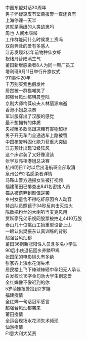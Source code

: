 中国东盟对话30周年  
男子怀疑凉皮有罂粟报警一查还真有  
上海停课一天半  
这就是满级的人类幼崽吗  
周也 人间水啵啵  
工作群能问什么时候发工资吗  
双向奔赴的爱有多感人  
江苏发现2亿年前物种仙女虾  
祝绪丹替陆漓生气  
莆田新增感染者8人为同一鞋厂员工  
塔利班9月11日举行升旗仪式  
911事件20年  
千万别买紫色假发片  
居然被一群猫嘲笑了  
超强台风灿都明晨登陆  
京剧大师梅葆玖夫人林丽源病逝  
香港小姐总决赛  
军训服穿出了汉服的感觉  
最不想拥有的体质  
央视曝多款高跟凉鞋有害物超标  
男子开无车门全通透车上路被罚  
中国核废料固化能力获重大突破  
江苏预计出现12级阵风  
这个床帘装了又好像没装  
张学友亮相港姐总决赛  
杭州明日11时以后出港航班全部取消  
泉州公布2名感染者详情  
马鞍山警方通报女生被打视频  
福建莆田已排查出841名密接人员  
猫从被遗弃到颜值逆袭  
乡村女童舍不得吃虾原因令人动容  
特战队员照镜子34秒反向击灭烛火  
陈数把粉丝的大喇叭当麦克风用  
贾跃亭兄弟乐视网股票被拍走4410万股  
泰山几十位挑山工抬重型设备上山  
一眼认出樊振东认真训练的背影  
超强台风灿都  
莆田36例新冠阳性人员含多名小学生  
90后小伙退伍回乡养鳞甲鸡  
张国荣的电影镜头有多绝  
张家齐上演水花消失术  
居民楼上飞下棒球棒砸中孕妇无人承认  
白发校长16字金句劝大学生别恋爱  
全红婵像不像迟到的你  
5岁萌娃报警捡到2岁娃  
福建疫情  
全红婵一句话冠军感言  
超强台风灿都袭来  
莆田疫情  
全运会现场水花消失术频现  
仙游疫情  
F1意大利大奖赛  
